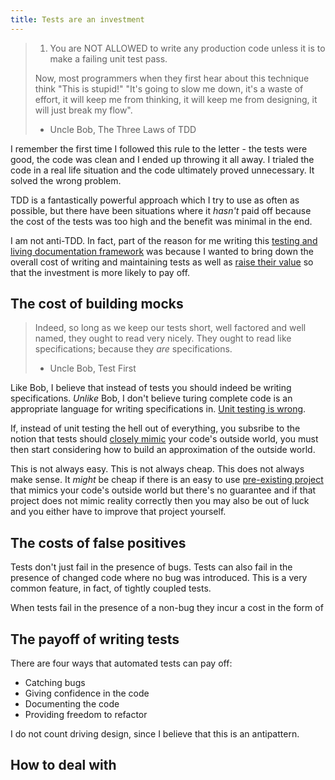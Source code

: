 ```yaml
---
title: Tests are an investment
---
```


>1. You are NOT ALLOWED to write any production code unless it is to make a failing unit test pass.
>
>Now, most programmers when they first hear about this technique think "This is stupid!"
>"It's going to slow me down, it's a waste of effort, it will keep me from thinking, it
>will keep me from designing, it will just break my flow".
>
>- Uncle Bob, The Three Laws of TDD

I remember the first time I followed this rule to the letter - the tests were good, the code
was clean and I ended up throwing it all away. I trialed the code in a real life situation
and the code ultimately proved unnecessary. It solved the wrong problem.

TDD is a fantastically powerful approach which I try to use as often as possible, but there
have been situations where it *hasn't* paid off because the cost of the tests was too high
and the benefit was minimal in the end.

I am not anti-TDD. In fact, part of the reason for me writing this
[testing and living documentation framework](../testing-and-living-documentation)
was because I wanted to bring down the overall cost of writing and maintaining tests
as well as [raise their value](../turning-tests-into-specs-into-documentation)
so that the investment is more likely to pay off.

## The cost of building mocks

>Indeed, so long as we keep our tests short, well factored and well named, they ought
>to read very nicely. They ought to read like specifications; because they *are* specifications.
>
>- Uncle Bob, Test First

Like Bob, I believe that instead of tests you should indeed be writing specifications. *Unlike*
Bob, I don't believe turing complete code is an appropriate language for writing specifications
in. [Unit testing is wrong](../../why-not/unit-test).

If, instead of unit testing the hell out of everything, you subsribe to the notion that tests should
[closely mimic](../test-realism) your code's outside world, you must then start considering
how to build an approximation of the outside world.

This is not always easy. This is not always cheap. This does not always make sense. It *might*
be cheap if there is an easy to use [pre-existing project](https://seleniumhq.org) that mimics
your code's outside world but there's no guarantee and if that project does not mimic reality
correctly then you may also be out of luck and you either have to improve that project yourself.

## The costs of false positives

Tests don't just fail in the presence of bugs. Tests can also fail in the presence of
changed code where no bug was introduced. This is a very common feature, in fact, of
tightly coupled tests.

When tests fail in the presence of a non-bug they incur a cost in the form of 

## The payoff of writing tests

There are four ways that automated tests can pay off:

* Catching bugs
* Giving confidence in the code
* Documenting the code
* Providing freedom to refactor

I do not count driving design, since I believe that this is an antipattern.

## How to deal with 
